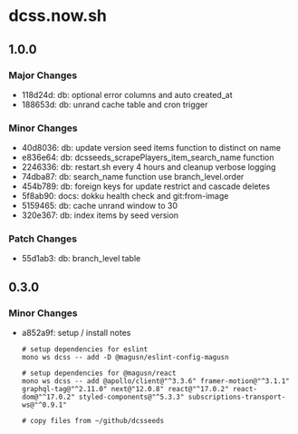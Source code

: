 # dcss.now.sh

## 1.0.0

### Major Changes

- 118d24d: db: optional error columns and auto created_at
- 188653d: db: unrand cache table and cron trigger

### Minor Changes

- 40d8036: db: update version seed items function to distinct on name
- e836e64: db: dcsseeds_scrapePlayers_item_search_name function
- 2246336: db: restart.sh every 4 hours and cleanup verbose logging
- 74dba87: db: search_name function use branch_level.order
- 454b789: db: foreign keys for update restrict and cascade deletes
- 5f8ab90: docs: dokku health check and git:from-image
- 5159465: db: cache unrand window to 30
- 320e367: db: index items by seed version

### Patch Changes

- 55d1ab3: db: branch_level table

## 0.3.0

### Minor Changes

- a852a9f: setup / install notes

  ```
  # setup dependencies for eslint
  mono ws dcss -- add -D @magusn/eslint-config-magusn

  # setup dependencies for @magusn/react
  mono ws dcss -- add @apollo/client@"^3.3.6" framer-motion@"^3.1.1" graphql-tag@"^2.11.0" next@"12.0.8" react@"^17.0.2" react-dom@"^17.0.2" styled-components@"^5.3.3" subscriptions-transport-ws@"^0.9.1"

  # copy files from ~/github/dcsseeds
  ```
